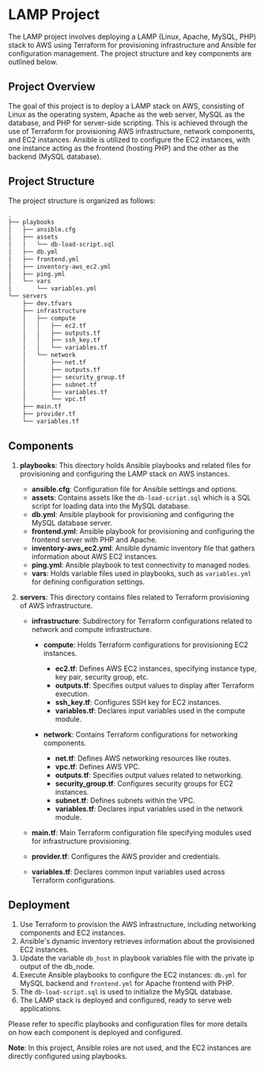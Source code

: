 # LAMP Project

The LAMP project involves deploying a LAMP (Linux, Apache, MySQL, PHP) stack to AWS using Terraform for provisioning infrastructure and Ansible for configuration management. The project structure and key components are outlined below.

## Project Overview

The goal of this project is to deploy a LAMP stack on AWS, consisting of Linux as the operating system, Apache as the web server, MySQL as the database, and PHP for server-side scripting. This is achieved through the use of Terraform for provisioning AWS infrastructure, network components, and EC2 instances. Ansible is utilized to configure the EC2 instances, with one instance acting as the frontend (hosting PHP) and the other as the backend (MySQL database).

## Project Structure

The project structure is organized as follows:

```bash
.
├── playbooks
│   ├── ansible.cfg
│   ├── assets
│   │   └── db-load-script.sql
│   ├── db.yml
│   ├── frontend.yml
│   ├── inventory-aws_ec2.yml
│   ├── ping.yml
│   └── vars
│       └── variables.yml
└── servers
    ├── dev.tfvars
    ├── infrastructure
    │   ├── compute
    │   │   ├── ec2.tf
    │   │   ├── outputs.tf
    │   │   ├── ssh_key.tf
    │   │   └── variables.tf
    │   └── network
    │       ├── net.tf
    │       ├── outputs.tf
    │       ├── security_group.tf
    │       ├── subnet.tf
    │       ├── variables.tf
    │       └── vpc.tf
    ├── main.tf
    ├── provider.tf
    └── variables.tf
```

## Components

1. **playbooks**: This directory holds Ansible playbooks and related files for provisioning and configuring the LAMP stack on AWS instances.

   - **ansible.cfg**: Configuration file for Ansible settings and options.
   - **assets**: Contains assets like the `db-load-script.sql` which is a SQL script for loading data into the MySQL database.
   - **db.yml**: Ansible playbook for provisioning and configuring the MySQL database server.
   - **frontend.yml**: Ansible playbook for provisioning and configuring the frontend server with PHP and Apache.
   - **inventory-aws_ec2.yml**: Ansible dynamic inventory file that gathers information about AWS EC2 instances.
   - **ping.yml**: Ansible playbook to test connectivity to managed nodes.
   - **vars**: Holds variable files used in playbooks, such as `variables.yml` for defining configuration settings.
2. **servers**: This directory contains files related to Terraform provisioning of AWS infrastructure.

   - **infrastructure**: Subdirectory for Terraform configurations related to network and compute infrastructure.

     - **compute**: Holds Terraform configurations for provisioning EC2 instances.

       - **ec2.tf**: Defines AWS EC2 instances, specifying instance type, key pair, security group, etc.
       - **outputs.tf**: Specifies output values to display after Terraform execution.
       - **ssh_key.tf**: Configures SSH key for EC2 instances.
       - **variables.tf**: Declares input variables used in the compute module.
     - **network**: Contains Terraform configurations for networking components.

       - **net.tf**: Defines AWS networking resources like routes.
       - **vpc.tf**: Defines AWS VPC.
       - **outputs.tf**: Specifies output values related to networking.
       - **security_group.tf**: Configures security groups for EC2 instances.
       - **subnet.tf**: Defines subnets within the VPC.
       - **variables.tf**: Declares input variables used in the network module.
   - **main.tf**: Main Terraform configuration file specifying modules used for infrastructure provisioning.
   - **provider.tf**: Configures the AWS provider and credentials.
   - **variables.tf**: Declares common input variables used across Terraform configurations.

## Deployment

1. Use Terraform to provision the AWS infrastructure, including networking components and EC2 instances.
2. Ansible's dynamic inventory retrieves information about the provisioned EC2 instances.
3. Update the variable `db_host`  in playbook variables file with the private ip output of the db_node.
4. Execute Ansible playbooks to configure the EC2 instances: `db.yml` for MySQL backend and `frontend.yml` for Apache frontend with PHP.
5. The `db-load-script.sql` is used to initialize the MySQL database.
6. The LAMP stack is deployed and configured, ready to serve web applications.

Please refer to specific playbooks and configuration files for more details on how each component is deployed and configured.

**Note**: In this project, Ansible roles are not used, and the EC2 instances are directly configured using playbooks.
